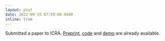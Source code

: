 ```yaml
---
layout: post
date: 2022-09-15 07:59:00-0400
inline: true
---
```


Submitted a paper to ICRA. [Preprint](https://arxiv.org/abs/2210.00578), [code](https://github.com/shamilmamedov/beam_handling) and [demo](https://youtu.be/vQ5Vt1P7Qyk) are already available.